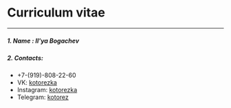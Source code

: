 # Curriculum vitae
---
##### 1. Name : Il'ya Bogachev
##### 2. Contacts:
- +7-(919)-808-22-60
- VK: [kotorezka](vk.com/kotorezka)
- Instagram: [kotorezka](https://www.instagram.com/kotorezka/)
- Telegram: [kotorez](https://t.me/Kotorez)